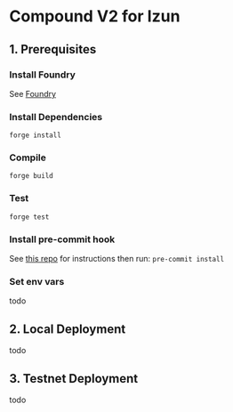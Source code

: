 # Compound V2 for Izun

## 1. Prerequisites

### Install Foundry
See [Foundry](https://github.com/foundry-rs/foundry)

### Install Dependencies
`forge install`

### Compile
`forge build`

### Test
`forge test`

### Install pre-commit hook
See [this repo](https://github.com/0xYYY/foundry-pre-commit) for instructions then run:
`pre-commit install`

### Set env vars
todo

## 2. Local Deployment
todo

## 3. Testnet Deployment
todo
